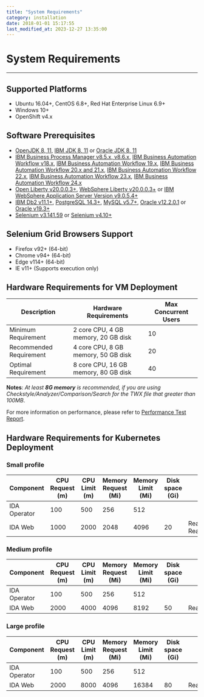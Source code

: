 ```yaml
---
title: "System Requirements"
category: installation
date: 2018-01-01 15:17:55
last_modified_at: 2023-12-27 13:35:00
---
```


# System Requirements
***

## Supported Platforms

* Ubuntu 16.04+, CentOS 6.8+, Red Hat Enterprise Linux 6.9+
* Windows 10+
* OpenShift v4.x

## Software Prerequisites

* [OpenJDK 8, 11](https://openjdk.org/install/), [IBM JDK 8, 11](https://www.ibm.com/support/pages/java-sdk-downloads) or [Oracle JDK 8, 11](https://www.oracle.com/java/technologies/downloads/archive/)
* [IBM Business Process Manager v8.5.x, v8.6.x](https://www.ibm.com/support/knowledgecenter/en/SSFPJS), [IBM Business Automation Workflow v18.x](https://www.ibm.com/support/knowledgecenter/en/SS8JB4_18.0.0/com.ibm.wbpm.workflow.main.doc/kc-homepage-workflow.html), [IBM Business Automation Workflow 19.x](https://www.ibm.com/support/knowledgecenter/SS8JB4/com.ibm.wbpm.workflow.main.doc/kc-homepage-workflow.html), [IBM Business Automation Workflow 20.x and 21.x](https://www.ibm.com/support/knowledgecenter/SS8JB4_20.x/com.ibm.wbpm.workflow.main.doc/kc-homepage-workflow.html), [IBM Business Automation Workflow 22.x](https://www.ibm.com/docs/en/baw/22.x), [IBM Business Automation Workflow 23.x](https://www.ibm.com/docs/en/baw/23.x), [IBM Business Automation Workflow 24.x](https://www.ibm.com/docs/en/baw/24.x)
* [Open Liberty v20.0.0.3+](https://public.dhe.ibm.com/ibmdl/export/pub/software/openliberty/runtime/release/2020-03-05_1433/openliberty-20.0.0.3.zip), [WebSphere Liberty v20.0.0.3+](https://www.ibm.com/support/pages/node/6250961) or [IBM WebSphere Application Server Version v9.0.5.4+](https://www.ibm.com/support/pages/node/886749)
* [IBM Db2 v11.1+](https://www.ibm.com/analytics/us/en/db2/), [PostgreSQL 14.3+](https://www.postgresql.org/download/), [MySQL v5.7+](https://dev.mysql.com/downloads/mysql/), [Oracle v12.2.0.1](https://sdc-china.github.io/IDA-doc/installation/installation-database-installation-and-configuration.html#install-and-configure-oracle) or [Oracle v19.3+](https://sdc-china.github.io/IDA-doc/installation/installation-database-installation-and-configuration.html#install-and-configure-oracle)
* [Selenium v3.141.59](./installation-post-installation-setup.html#installing-selenium-grid-v3) or [Selenium v4.10+](./installation-post-installation-setup.html#installing-selenium-grid-v4)

## Selenium Grid Browsers Support

* Firefox v92+ (64-bit)
* Chrome v94+ (64-bit)
* Edge v114+ (64-bit)
* IE v11+ (Supports execution only)

## Hardware Requirements for VM Deployment

Description | Hardware Requirements | Max Concurrent Users
------------|----------------------|---------------------
Minimum Requirement | 2 core CPU, 4 GB memory, 20 GB disk | 10
Recommended Requirement | 4 core CPU, 8 GB memory, 50 GB disk | 20
Optimal Requirement | 8 core CPU, 16 GB memory, 80 GB disk | 40

**Notes**:
*At least **8G memory** is recommended, if you are using Checkstyle/Analyzer/Comparison/Search for the TWX file that greater than 100MB*.

For more information on performance, please refer to [Performance Test Report](../references/references-performance-test.html).

## Hardware Requirements for Kubernetes Deployment

### Small profile

Component | CPU Request (m) | CPU Limit (m) | Memory Request (Mi) | Memory Limit (Mi) | Disk space (Gi) | Access mode | Number of replicas
--- | --- | --- | --- | --- | --- | --- | ---
IDA Operator | 100 | 500 | 256 | 512 |  |  | 1
IDA Web | 1000 | 2000 | 2048 | 4096 | 20 | ReadWriteOnce(RWO)<br/>ReadWriteMany(RWX) | 1

### Medium profile

Component | CPU Request (m) | CPU Limit (m) | Memory Request (Mi) | Memory Limit (Mi) | Disk space (Gi) | Access mode | Number of replicas
--- | --- | --- | --- | --- | --- | --- | ---
IDA Operator | 100 | 500 | 256 | 512 |  |  | 1
IDA Web | 2000 | 4000 | 4096 | 8192 | 50 | ReadWriteMany(RWX) | 2

### Large profile

Component | CPU Request (m) | CPU Limit (m) | Memory Request (Mi) | Memory Limit (Mi) | Disk space (Gi) | Access mode | Number of replicas
--- | --- | --- | --- | --- | --- | --- | ---
IDA Operator | 100 | 500 | 256 | 512 |  |  | 1
IDA Web | 2000 | 8000 | 4096 | 16384 | 80 | ReadWriteMany(RWX) | 2
